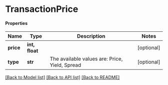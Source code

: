 # TransactionPrice

#### Properties
Name | Type | Description | Notes
------------ | ------------- | ------------- | -------------
**price** | **int, float** |  | [optional] 
**type** | **str** | The available values are: Price, Yield, Spread | [optional] 

[[Back to Model list]](../README.md#documentation-for-models) [[Back to API list]](../README.md#documentation-for-api-endpoints) [[Back to README]](../README.md)

